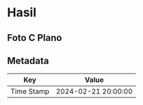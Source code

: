 # Hasil

## Foto C Plano


## Metadata

| Key        | Value               |
| ---------- | ------------------- |
| Time Stamp | 2024-02-21 20:00:00 |




